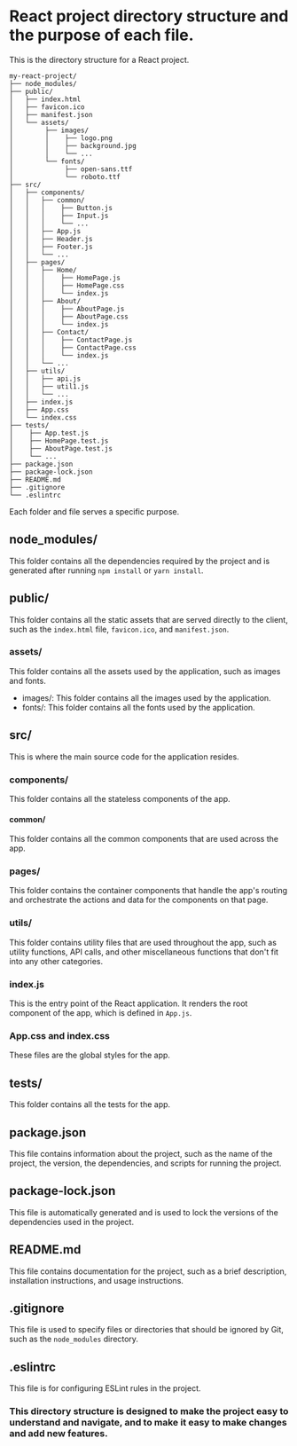# React project directory structure and the purpose of each file.

This is the directory structure for a React project.

```
my-react-project/
├── node_modules/
├── public/
│   ├── index.html
│   ├── favicon.ico
│   ├── manifest.json
│   └── assets/
│        ├── images/
│        │    ├── logo.png
│        │    ├── background.jpg
│        │    └── ...
│        └── fonts/
│             ├── open-sans.ttf
│             └── roboto.ttf
├── src/
│   ├── components/
│   │   ├── common/
│   │   │    ├── Button.js
│   │   │    ├── Input.js
│   │   │    └── ...
│   │   ├── App.js
│   │   ├── Header.js
│   │   ├── Footer.js
│   │   └── ...
│   ├── pages/
│   │   ├── Home/
│   │   │    ├── HomePage.js
│   │   │    ├── HomePage.css
│   │   │    └── index.js
│   │   ├── About/
│   │   │    ├── AboutPage.js
│   │   │    ├── AboutPage.css
│   │   │    └── index.js
│   │   ├── Contact/
│   │   │    ├── ContactPage.js
│   │   │    ├── ContactPage.css
│   │   │    └── index.js
│   │   └── ...
│   ├── utils/
│   │   ├── api.js
│   │   ├── util1.js
│   │   └── ...
│   ├── index.js
│   ├── App.css
│   └── index.css
├── tests/
│    ├── App.test.js
│    ├── HomePage.test.js
│    ├── AboutPage.test.js
│    └── ...
├── package.json
├── package-lock.json
├── README.md
├── .gitignore
└── .eslintrc
```
Each folder and file serves a specific purpose.

## node_modules/
This folder contains all the dependencies required by the project and is generated after running `npm install` or `yarn install`.

## public/
This folder contains all the static assets that are served directly to the client, such as the `index.html` file, `favicon.ico`, and `manifest.json`.

### assets/
This folder contains all the assets used by the application, such as images and fonts.

- images/: This folder contains all the images used by the application.
- fonts/: This folder contains all the fonts used by the application.

## src/
This is where the main source code for the application resides.

### components/
This folder contains all the stateless components of the app.

#### common/
This folder contains all the common components that are used across the app.

### pages/
This folder contains the container components that handle the app's routing and orchestrate the actions and data for the components on that page.

### utils/
This folder contains utility files that are used throughout the app, such as utility functions, API calls, and other miscellaneous functions that don't fit into any other categories.

### index.js
This is the entry point of the React application. It renders the root component of the app, which is defined in `App.js`.

### App.css and index.css
 These files are the global styles for the app.

## tests/
This folder contains all the tests for the app.

## package.json
This file contains information about the project, such as the name of the project, the version, the dependencies, and scripts for running the project.

## package-lock.json
This file is automatically generated and is used to lock the versions of the dependencies used in the project.

## README.md
This file contains documentation for the project, such as a brief description, installation instructions, and usage instructions.

## .gitignore
This file is used to specify files or directories that should be ignored by Git, such as the `node_modules` directory.

## .eslintrc
This file is for configuring ESLint rules in the project.

### This directory structure is designed to make the project easy to understand and navigate, and to make it easy to make changes and add new features.

